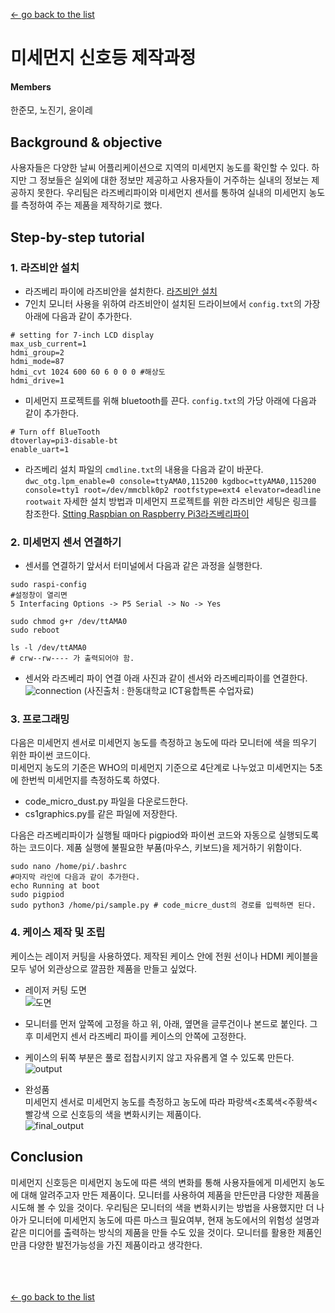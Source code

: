 [← go back to the list](https://HandongHCI.github.io/StudentProjects/ICTprototyping2019S)

# 미세먼지 신호등 제작과정

#### Members
한준모, 노진기, 윤이레

## Background & objective 
사용자들은 다양한 날씨 어플리케이션으로 지역의 미세먼지 농도를 확인할 수 있다. 하지만 그 정보들은 실외에 대한 정보만 제공하고 사용자들이 거주하는 실내의 정보는 제공하지 못한다. 우리팀은 라즈베리파이와 미세먼지 센서를 통하여 실내의 미세먼지 농도를 측정하여 주는 제품을 제작하기로 했다. 

## Step-by-step tutorial
### 1. 라즈비안 설치
- 라즈베리 파이에 라즈비안을 설치한다. [라즈비안 설치](https://www.raspberrypi.org/) 
- 7인치 모니터 사용을 위하여 라즈비안이 설치된 드라이브에서 ```config.txt```의 가장 아래에 다음과 같이 추가한다.
```
# setting for 7-inch LCD display
max_usb_current=1
hdmi_group=2
hdmi_mode=87
hdmi_cvt 1024 600 60 6 0 0 0 #해상도
hdmi_drive=1
```
- 미세먼지 프로젝트를 위해 bluetooth를 끈다. ```config.txt```의 가당 아래에 다음과 같이 추가한다.
```
# Turn off BlueTooth
dtoverlay=pi3-disable-bt
enable_uart=1
```
- 라즈베리 설치 파일의 ```cmdline.txt```의 내용을 다음과 같이 바꾼다.
```dwc_otg.lpm_enable=0 console=ttyAMA0,115200 kgdboc=ttyAMA0,115200 console=tty1 root=/dev/mmcblk0p2 rootfstype=ext4 elevator=deadline rootwait```
자세한 설치 방법과 미세먼지 프로젝트를 위한 라즈비안 세팅은 링크를 참조한다. [Stting Raspbian on Raspberry Pi3](https://github.com/HandongHCI/HandongHCI.github.io/blob/master/Tutorials/Raspbian.md)[라즈베리파이](https://www.raspberrypi.org/)

    
### 2. 미세먼지 센서 연결하기
- 센서를 연결하기 앞서서 터미널에서 다음과 같은 과정을 실행한다.
```
sudo raspi-config
#설정창이 열리면
5 Interfacing Options -> P5 Serial -> No -> Yes

sudo chmod g+r /dev/ttAMA0
sudo reboot

ls -l /dev/ttAMA0
# crw--rw---- 가 출력되어야 함.
```
- 센서와 라즈베리 파이 연결
아래 사진과 같이 센서와 라즈베리파이를 연결한다.
![connection](img/1.PNG)
(사진출처 : 한동대학교 ICT융합특론 수업자료)
    
### 3. 프로그래밍
다음은 미세먼지 센서로 미세먼지 농도를 측정하고 농도에 따라 모니터에 색을 띄우기 위한 파이썬 코드이다.  
미세먼지 농도의 기준은 WHO의 미세먼지 기준으로 4단계로 나누었고 미세먼지는 5초에 한번씩 미세먼지를 측정하도록 하였다.
- code_micro_dust.py 파일을 다운로드한다.
- cs1graphics.py를 같은 파일에 저장한다.  
  
다음은 라즈베리파이가 실행될 때마다 pigpiod와 파이썬 코드와 자동으로 실행되도록 하는 코드이다. 제품 실행에 불필요한 부품(마우스, 키보드)을 제거하기 위함이다. 
```
sudo nano /home/pi/.bashrc
#마지막 라인에 다음과 같이 추가한다.
echo Running at boot
sudo pigpiod
sudo python3 /home/pi/sample.py # code_micre_dust의 경로를 입력하면 된다.
```

### 4. 케이스 제작 및 조립
케이스는 레이저 커팅을 사용하였다. 제작된 케이스 안에 전원 선이나 HDMI 케이블을 모두 넣어 외관상으로 깔끔한 제품을 만들고 싶었다.
- 레이저 커팅 도면  
![도면](img/2.PNG)
    
- 모니터를 먼저 앞쪽에 고정을 하고 위, 아래, 옆면을 글루건이나 본드로 붙인다. 그 후 미세먼지 센서 라즈베리 파이를 케이스의 안쪽에 고정한다.   
  
- 케이스의 뒤쪽 부분은 풀로 접찹시키지 않고 자유롭게 열 수 있도록 만든다.
![output](img/3.jpg) 
  
- 완성품  
미세먼지 센서로 미세먼지 농도를 측정하고 농도에 따라 파랑색<초록색<주황색<빨강색 으로 신호등의 색을 변화시키는 제품이다.  
![final_output](img/4.jpg)
     
## Conclusion
미세먼지 신호등은 미세먼지 농도에 따른 색의 변화를 통해 사용자들에게 미세먼지 농도에 대해 알려주고자 만든 제품이다. 모니터를 사용하여 제품을 만든만큼 다양한 제품을 시도해 볼 수 있을 것이다. 우리팀은 모니터의 색을 변화시키는 방법을 사용했지만 더 나아가 모니터에 미세먼지 농도에 따른 마스크 필요여부, 현재 농도에서의 위험성 설명과 같은 미디어를 출력하는 방식의 제품을 만들 수도 있을 것이다. 모니터를 활용한 제품인만큼 다양한 발전가능성을 가진 제품이라고 생각한다.

<br><br><br>
[← go back to the list](https://HandongHCI.github.io/StudentProjects/ICTprototyping2019S)